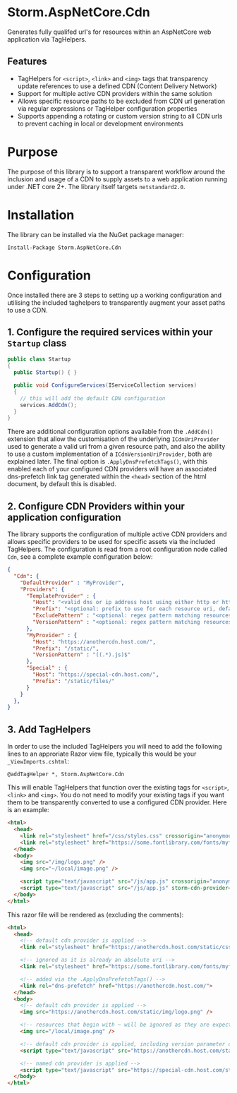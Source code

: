 # Storm.AspNetCore.Cdn

Generates fully qualifed url's for resources within an AspNetCore web application via TagHelpers.

## Features

- TagHelpers for `<script>`, `<link>` and `<img>` tags that transparency update references to use a defined CDN (Content Delivery Network)
- Support for multiple active CDN providers within the same solution
- Allows specific resource paths to be excluded from CDN url generation via regular expressions or TagHelper configuration properties
- Supports appending a rotating or custom version string to all CDN urls to prevent caching in local or development environments

# Purpose 

The purpose of this library is to support a transparent workflow  around the inclusion and usage of a CDN to supply assets to a web application running under .NET core 2+.  The library itself targets `netstandard2.0`.

# Installation

The library can be installed via the NuGet package manager:

```
Install-Package Storm.AspNetCore.Cdn
```

# Configuration

Once installed there are 3 steps to setting up a working configuration and utilising the included taghelpers to transparently augment your asset paths to use a CDN.

## 1. Configure the required services within your `Startup` class

```c#
public class Startup
{
  public Startup() { }

  public void ConfigureServices(IServiceCollection services)
  {
    // this will add the default CDN configuration
    services.AddCdn();
  }
}
```

There are additional configuration options available from the `.AddCdn()` extension that allow the customisation of the underlying `ICdnUriProvider` used to generate a valid uri from a given resource path, and also the ability to use a custom implementation of a `ICdnVersionUriProvider`, both are explained later.  The final option is `.ApplyDnsPrefetchTags()`, with this enabled each of your configured CDN providers will have an associated dns-prefetch link tag generated within the `<head>` section of the html document, by default this is disabled.

## 2. Configure CDN Providers within your application configuration

The library supports the configuration of multiple active CDN providers and allows specific providers to be used for specific assets via the included TagHelpers.  The configuration is read from a root configuration node called `Cdn`, see a complete example configuration below:

```json
{
  "Cdn": {
    "DefaultProvider" : "MyProvider",
    "Providers": {
      "TemplateProvider" : {
        "Host": "<valid dns or ip address host using either http or https schemes - can not include a path>",
        "Prefix": "<optional: prefix to use for each resource uri, defaults to / - must be a valid path beginning with /",
        "ExcludePattern" : "<optional: regex pattern matching resources that ignore the cdn>",
        "VersionPattern" : "<optional: regex pattern matching resources that should have a version parameter appended to uri>",
      },
      "MyProvider" : {
        "Host": "https://anothercdn.host.com/",
        "Prefix": "/static/",
        "VersionPattern" : "((.*).js)$"
      },
      "Special" : {
        "Host": "https://special-cdn.host.com/",
        "Prefix": "/static/files/"
      }
    }
  },
}
```

## 3. Add TagHelpers
In order to use the included TagHelpers you will need to add the following lines to an approriate Razor view file, typically this would be your `_ViewImports.cshtml`:

```cshtml
@addTagHelper *, Storm.AspNetCore.Cdn
```

This will enable TagHelpers that function over the existing tags for `<script>`, `<link>` and `<img>`.  You do not need to modify your existing tags if you want them to be transparently converted to use a configured CDN provider.  Here is an example:

```html
<html>
  <head>
    <link rel="stylesheet" href="/css/styles.css" crossorigin="anonymous" />
    <link rel="stylesheet" href="https://some.fontlibrary.com/fonts/myfont.css" crossorigin="anonymous" />
  </head>
  <body>
    <img src="/img/logo.png" />
    <img src="~/local/image.png" />

    <script type="text/javascript" src="/js/app.js" crossorigin="anonymous"></script>
    <script type="text/javascript" src="/js/app.js" storm-cdn-provider="Special" crossorigin="anonymous"></script>
  </body>
</html>
```
This razor file will be rendered as (excluding the comments):

```html
<html>
  <head>
    <!-- default cdn provider is applied -->
    <link rel="stylesheet" href="https://anothercdn.host.com/static/css/styles.css" crossorigin="anonymous" />

    <!-- ignored as it is already an absolute uri -->
    <link rel="stylesheet" href="https://some.fontlibrary.com/fonts/myfont.css" crossorigin="anonymous" />

    <!-- added via the .ApplyDnsPrefetchTags() -->
    <link rel="dns-prefetch" href="https://anothercdn.host.com/">
  </head>
  <body>
    <!-- default cdn provider is applied -->
    <img src="https://anothercdn.host.com/static/img/logo.png" />

    <!-- resources that begin with ~ will be ignored as they are expected to represent local virtual paths -->
    <img src="/local/image.png" />

    <!-- default cdn provider is applied, including version parameter due to "VersionPattern" match -->
    <script type="text/javascript" src="https://anothercdn.host.com/static/js/app.js?_v=9384759384753984"  crossorigin="anonymous"></script>

    <!-- named cdn provider is applied -->
    <script type="text/javascript" src="https://special-cdn.host.com/static/files/js/app.js" crossorigin="anonymous"></script>
  </body>
</html>
```